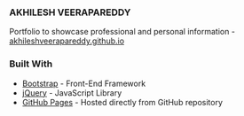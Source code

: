 ### AKHILESH VEERAPAREDDY
Portfolio to showcase professional and personal information - [akhileshveerapareddy.github.io](https://akhileshveerapareddy.github.io/)

### Built With

* [Bootstrap](https://getbootstrap.com/) - Front-End Framework
* [jQuery](https://jquery.com/) - JavaScript Library
* [GitHub Pages](https://pages.github.com/) - Hosted directly from GitHub repository
